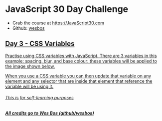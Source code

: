 # JavaScript 30 Day Challenge
- Grab the course at <a href="https://JavaScript30.com">https://JavaScript30.com</a>
- Github: <a href="https://github.com/wesbos">wesbos</aa>


## Day 3 - CSS Variables

Practise using CSS variables with JavaScript. There are 3 variables in this example: spacing, blur, and base colour; these variables will be applied to the image shown below.

When you use a CSS variable you can then update that variable on any element and any selector that are inside that element that reference the variable will be using it. 

###### This is for self-learning purposes
##### All credits go to Wes Bos (github/wesbos)